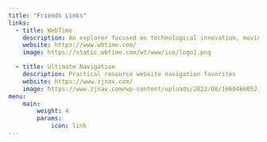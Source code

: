 ```yaml
---
title: "Friends Links"
links:
  - title: WebTime
    description: An explorer focused on technological innovation, moving beyond time and following his heart!
    website: https://www.wbtime.com/
    image: https://static.wbtime.com/wt/www/ico/logo1.png

  - title: Ultimate Navigation
    description: Practical resource website navigation favorites
    website: https://www.zjnav.com/
    image: https://www.zjnav.com/wp-content/uploads/2022/08/1660466052-ico.png
menu:
    main: 
        weight: 4
        params:
            icon: link
---
```


